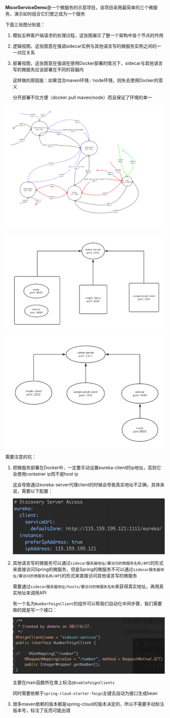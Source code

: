 **MicorServiceDemo**是一个微服务的示意项目，该项目采用最简单的三个微服务，演示如何组合它们使之成为一个服务

下面三张图分别是：

1. 模拟五种客户端请求的处理过程，这张图展示了整一个架构中各个节点的作用

2. 逻辑视图，这张图意在强调sidecar实例与其他语言写的微服务实例之间的一一对应关系

3. 部署视图，这张图意在强调在使用Docker部署的情况下，sidecar与其他语言写的微服务应该部署在不同的容器内

   这样做的原因是：如果混合maven环境／node环境，则失去使用Docker的意义

   分开部署不仅方便（docker pull maven/node）而且保证了环境的单一

![1](1.png)

![2](2.png)

![3](3.png)

需要注意的坑：

1. 把微服务部署在Docker中，一定要手动设置eureka-client的ip地址，否则它会使用container ip而不是host ip

   这会导致通过eureka-server代理client的时候会导致真实地址不正确，具体来说，需要以下配置：

   ![4](4.jpg)

2. 其他语言写的微服务可以通过`sidecar服务器地址/要访问的微服务名称/API`的形式来直接访问Spring的微服务，但是Spring的微服务不可以通过`sidecar服务器地址/要访问的微服务名称/API`的形式来直接访问其他语言写的微服务

   需要通过`sidecar服务器地址/hosts/要访问的微服务名称`来获得真实地址，再用真实地址来调用API

   有一个名为`NumberFeignClient`的组件可以帮我们自动化中间步骤，我们需要做的就是写一个接口：

   ![5](5.jpg)

   主要在main函数所在类上标注`@EnableFeignClients`

   同时需要依赖于`spring-cloud-starter-feign`主键去自动为接口生成bean

3. 很多maven依赖的版本都是spring-cloud的版本决定的，所以不需要手动标注版本号，标注了反而可能出错
